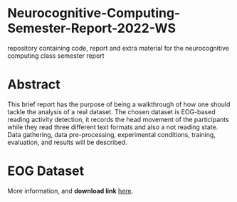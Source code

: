# Neurocognitive-Computing-Semester-Report-2022-WS
repository containing code, report and extra material for the neurocognitive computing class semester report



# Abstract
This brief report has the purpose of being a walkthrough of how one
should tackle the analysis of a real dataset. The chosen dataset is
EOG-based reading activity detection, it records the head movement
of the participants while they read three different text formats
and also a not reading state. Data gathering, data pre-processing,
experimental conditions, training, evaluation, and results will be
described.

# EOG Dataset
More information, and **download link** [here](https://github.com/shoya140/ubicomp2019-eog-dataset/).
